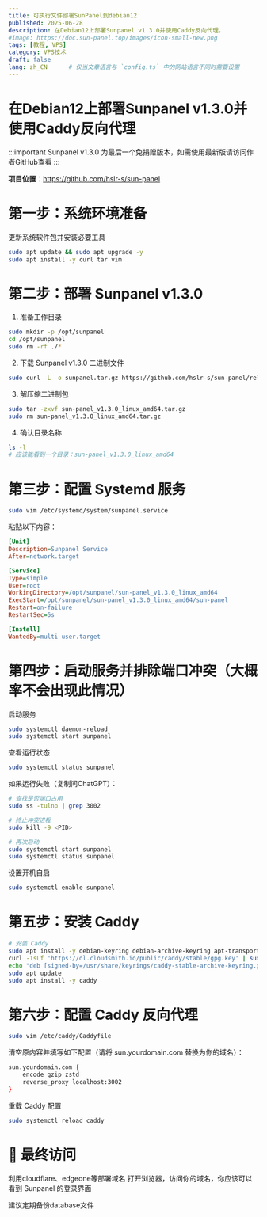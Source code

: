 ```yaml
---
title: 可执行文件部署SunPanel到debian12
published: 2025-06-28
description: 在Debian12上部署Sunpanel v1.3.0并使用Caddy反向代理。
#image: https://doc.sun-panel.top/images/icon-small-new.png
tags: [教程, VPS]
category: VPS技术
draft: false
lang: zh_CN      # 仅当文章语言与 `config.ts` 中的网站语言不同时需要设置
---
```



# 在Debian12上部署Sunpanel v1.3.0并使用Caddy反向代理

:::important
Sunpanel v1.3.0 为最后一个免捐赠版本，如需使用最新版请访问作者GitHub查看
:::

**项目位置**：https://github.com/hslr-s/sun-panel


# 第一步：系统环境准备

更新系统软件包并安装必要工具

```bash
sudo apt update && sudo apt upgrade -y
sudo apt install -y curl tar vim
```



# 第二步：部署 Sunpanel v1.3.0

1. 准备工作目录
```bash
sudo mkdir -p /opt/sunpanel
cd /opt/sunpanel
sudo rm -rf ./*
```

2. 下载 Sunpanel v1.3.0 二进制文件
```bash
sudo curl -L -o sunpanel.tar.gz https://github.com/hslr-s/sun-panel/releases/download/v1.3.0/sun-panel_v1.3.0_linux_amd64.tar.gz
```

3. 解压缩二进制包
```bash
sudo tar -zxvf sun-panel_v1.3.0_linux_amd64.tar.gz
sudo rm sun-panel_v1.3.0_linux_amd64.tar.gz
```

4. 确认目录名称
```bash
ls -l
# 应该能看到一个目录：sun-panel_v1.3.0_linux_amd64
```



# 第三步：配置 Systemd 服务

```bash
sudo vim /etc/systemd/system/sunpanel.service
```
粘贴以下内容：

```ini
[Unit]
Description=Sunpanel Service
After=network.target

[Service]
Type=simple
User=root
WorkingDirectory=/opt/sunpanel/sun-panel_v1.3.0_linux_amd64
ExecStart=/opt/sunpanel/sun-panel_v1.3.0_linux_amd64/sun-panel
Restart=on-failure
RestartSec=5s

[Install]
WantedBy=multi-user.target
```


# 第四步：启动服务并排除端口冲突（大概率不会出现此情况）

启动服务
```bash
sudo systemctl daemon-reload
sudo systemctl start sunpanel
```

查看运行状态
```bash
sudo systemctl status sunpanel
```

如果运行失败（复制问ChatGPT）：
```bash
# 查找是否端口占用
sudo ss -tulnp | grep 3002

# 终止冲突进程
sudo kill -9 <PID>

# 再次启动
sudo systemctl start sunpanel
sudo systemctl status sunpanel
```

设置开机自启
```bash
sudo systemctl enable sunpanel
```



# 第五步：安装 Caddy

```bash
# 安装 Caddy
sudo apt install -y debian-keyring debian-archive-keyring apt-transport-https curl
curl -1sLf 'https://dl.cloudsmith.io/public/caddy/stable/gpg.key' | sudo gpg --dearmor -o /usr/share/keyrings/caddy-stable-archive-keyring.gpg
echo "deb [signed-by=/usr/share/keyrings/caddy-stable-archive-keyring.gpg] https://dl.cloudsmith.io/public/caddy/stable/debian any-version main" | sudo tee /etc/apt/sources.list.d/caddy-stable.list
sudo apt update
sudo apt install -y caddy
```



# 第六步：配置 Caddy 反向代理

```bash
sudo vim /etc/caddy/Caddyfile
```

清空原内容并填写如下配置（请将 sun.yourdomain.com 替换为你的域名）：
```bash
sun.yourdomain.com {
    encode gzip zstd
    reverse_proxy localhost:3002
}
```

重载 Caddy 配置
```bash
sudo systemctl reload caddy
```

# 🎉 最终访问
利用cloudflare、edgeone等部署域名
打开浏览器，访问你的域名，你应该可以看到 Sunpanel 的登录界面

建议定期备份database文件